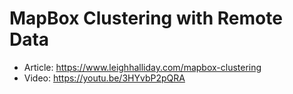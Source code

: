 # MapBox Clustering with Remote Data

- Article: https://www.leighhalliday.com/mapbox-clustering
- Video: https://youtu.be/3HYvbP2pQRA

